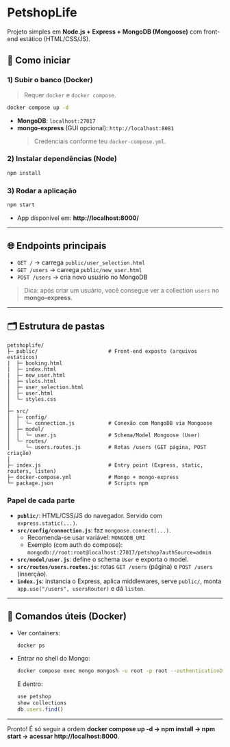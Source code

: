 # PetshopLife

Projeto simples em **Node.js + Express + MongoDB (Mongoose)** com front-end estático (HTML/CSS/JS).

## 🚀 Como iniciar

### 1) Subir o banco (Docker)
> Requer `docker` e `docker compose`.

```bash
docker compose up -d
```

- **MongoDB**: `localhost:27017`
- **mongo-express** (GUI opcional): `http://localhost:8081`  
  > Credenciais conforme teu `docker-compose.yml`.

### 2) Instalar dependências (Node)
```bash
npm install
```

### 3) Rodar a aplicação
```bash
npm start
```

- App disponível em: **http://localhost:8000/**

---

## 🌐 Endpoints principais

- `GET /` → carrega `public/user_selection.html`
- `GET /users` → carrega `public/new_user.html`
- `POST /users` → cria novo usuário no MongoDB

> Dica: após criar um usuário, você consegue ver a collection `users` no **mongo-express**.

---

## 🗂️ Estrutura de pastas

```
petshoplife/
├─ public/                       # Front-end exposto (arquivos estáticos)
|  ├─ booking.html
|  ├─ index.html
|  ├─ new_user.html
|  ├─ slots.html
│  ├─ user_selection.html
│  ├─ user.html
│  └─ styles.css
│
├─ src/
│  ├─ config/
│  │  └─ connection.js           # Conexão com MongoDB via Mongoose
│  ├─ model/
│  │  └─ user.js                 # Schema/Model Mongoose (User)
│  └─ routes/
│     └─ users.routes.js         # Rotas /users (GET página, POST criação)
│
├─ index.js                      # Entry point (Express, static, routers, listen)
├─ docker-compose.yml            # Mongo + mongo-express
└─ package.json                  # Scripts npm
```

### Papel de cada parte

- **`public/`**: HTML/CSS/JS do navegador. Servido com `express.static(...)`.
- **`src/config/connection.js`**: faz `mongoose.connect(...)`.  
  - Recomenda-se usar variável: `MONGODB_URI`
  - Exemplo (com auth do compose):  
    `mongodb://root:root@localhost:27017/petshop?authSource=admin`
- **`src/model/user.js`**: define o schema `User` e exporta o model.
- **`src/routes/users.routes.js`**: rotas `GET /users` (página) e `POST /users` (inserção).
- **`index.js`**: instancia o Express, aplica middlewares, serve `public/`, monta `app.use("/users", usersRouter)` e dá `listen`.

---

## 🧰 Comandos úteis (Docker)

- Ver containers:
  ```bash
  docker ps
  ```
- Entrar no shell do Mongo:
  ```bash
  docker compose exec mongo mongosh -u root -p root --authenticationDatabase admin
  ```
  E dentro:
  ```javascript
  use petshop
  show collections
  db.users.find()
  ```

---

Pronto! É só seguir a ordem **docker compose up -d → npm install → npm start → acessar http://localhost:8000**.

